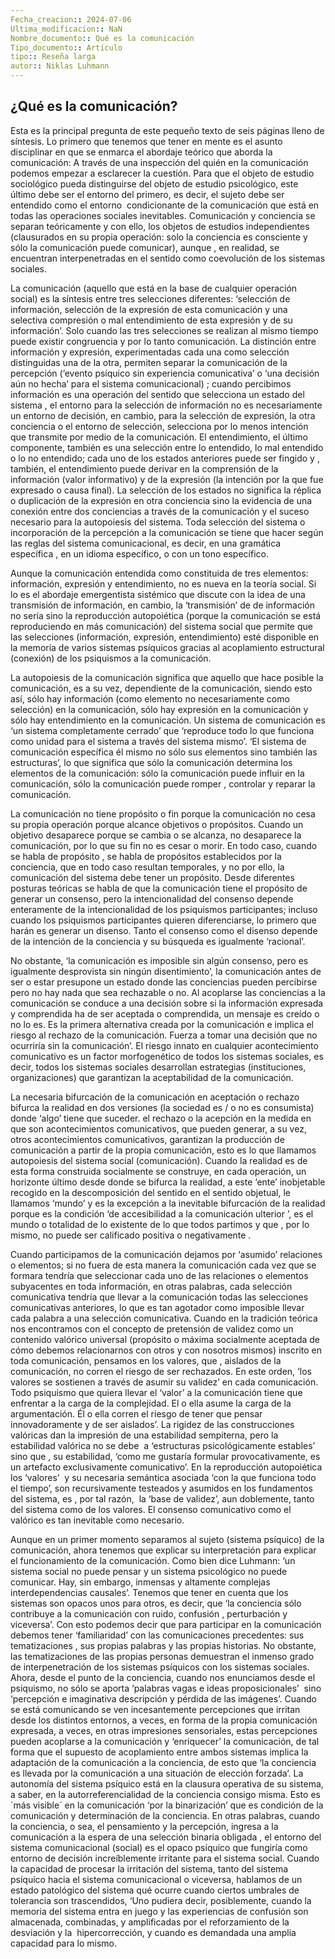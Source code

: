 ```yaml
---
Fecha_creacion:: 2024-07-06
Ultima_modificacion:: NaN
Nombre_documento:: Qué es la comunicación
Tipo_documento:: Artículo 
tipo:: Reseña larga
autor:: Niklas Luhmann
---
```



## ¿Qué es la comunicación?

Esta es la principal pregunta de este pequeño texto de seis páginas lleno de síntesis. Lo primero que tenemos que tener en mente es el asunto disciplinar en que se enmarca el abordaje teórico que aborda la comunicación: A través de una inspección del quién en la comunicación podemos empezar a esclarecer la cuestión. Para que el objeto de estudio sociológico pueda distinguirse del objeto de estudio psicológico, este último debe ser el entorno del primero, es decir, el sujeto debe ser entendido como el entorno  condicionante de la comunicación que está en todas las operaciones sociales inevitables. Comunicación y conciencia se separan teóricamente y con ello, los objetos de estudios independientes (clausurados en su propia operación: solo la conciencia es consciente y sólo la comunicación puede comunicar), aunque , en realidad, se encuentran interpenetradas en el sentido como coevolución de los sistemas sociales.

La comunicación (aquello que está en la base de cualquier operación social) es la síntesis entre tres selecciones diferentes: ‘selección de información, selección de la expresión de esta comunicación y una selectiva compresión o mal entendimiento de esta expresión y de su información’. Solo cuando las tres selecciones se realizan al mismo tiempo puede existir congruencia y por lo tanto comunicación. La distinción entre información y expresión, experimentadas cada una como selección distinguidas una de la otra, permiten separar la comunicación de la percepción (‘evento psíquico sin experiencia comunicativa’ o ‘una decisión aún no hecha’ para el sistema comunicacional) ; cuando percibimos información es una operación del sentido que selecciona un estado del sistema , el entorno para la selección de información no es necesariamente un entorno de decisión, en cambio, para la selección de expresión, la otra conciencia o el entorno de selección, selecciona por lo menos intención que transmite por medio de la comunicación. El entendimiento, el último componente, también es una selección entre lo entendido, lo mal entendido o lo no entendido; cada uno de los estados anteriores puede ser fingido y , también, el entendimiento puede derivar en la comprensión de la información (valor informativo) y de la expresión (la intención por la que fue expresado o causa final). La selección de los estados no significa la réplica o duplicación de la expresión en otra conciencia sino la evidencia de una conexión entre dos conciencias a través de la comunicación y el suceso necesario para la autopoiesis del sistema. Toda selección del sistema o incorporación de la percepción a la comunicación se tiene que hacer según las reglas del sistema comunicacional, es decir, en una gramática específica , en un idioma específico, o con un tono específico.

Aunque la comunicación entendida como constituida de tres elementos: información, expresión y entendimiento, no es nueva en la teoría social. Si lo es el abordaje emergentista sistémico que discute con la idea de una transmisión de información, en cambio, la ‘transmisión’ de de información no sería sino la reproducción autopoiética (porque la comunicación se está reproduciendo en más comunicación) del sistema social que permite que las selecciones (información, expresión, entendimiento) esté disponible en la memoria de varios sistemas psíquicos gracias al acoplamiento estructural (conexión) de los psiquismos a la comunicación.

La autopoiesis de la comunicación significa que aquello que hace posible la comunicación, es a su vez, dependiente de la comunicación, siendo esto así, sólo hay información (como elemento no necesariamente como selección) en la comunicación, sólo hay expresión en la comunicación y sólo hay entendimiento en la comunicación. Un sistema de comunicación es ‘un sistema completamente cerrado’ que ‘reproduce todo lo que funciona como unidad para el sistema a través del sistema mismo’. ‘El sistema de comunicación específica él mismo no sólo sus elementos sino también las estructuras’, lo que significa que sólo la comunicación determina los elementos de la comunicación: sólo la comunicación puede influir en la comunicación, sólo la comunicación puede romper , controlar y reparar la comunicación. 

La comunicación no tiene propósito o fin porque la comunicación no cesa su propia operación porque alcance objetivos o propósitos. Cuando un objetivo desaparece porque se cambia o se alcanza, no desaparece la comunicación, por lo que su fin no es cesar o morir. En todo caso, cuando se habla de propósito , se habla de propósitos establecidos por la conciencia, que en todo caso resultan temporales, y no por ello, la comunicación del sistema debe tener un propósito. Desde diferentes posturas teóricas se habla de que la comunicación tiene el propósito de generar un consenso, pero la intencionalidad del consenso depende enteramente de la intencionalidad de los psiquismos participantes; incluso cuando los psiquismos participantes quieren diferenciarse, lo primero que harán es generar un disenso. Tanto el consenso como el disenso depende de la intención de la conciencia y su búsqueda es igualmente ‘racional’. 

No obstante, ‘la comunicación es imposible sin algún consenso, pero es igualmente desprovista sin ningún disentimiento’, la comunicación antes de ser o estar presupone un estado donde las conciencias pueden percibirse pero no hay nada que sea rechazable o no. Al acoplarse las conciencias a la comunicación se conduce a una decisión sobre si la información expresada y comprendida ha de ser aceptada o comprendida, un mensaje es creído o no lo es. Es la primera alternativa creada por la comunicación e implica el riesgo al rechazo de la comunicación. Fuerza a tomar una decisión que no ocurriría sin la comunicación’. El riesgo innato en cualquier acontecimiento comunicativo es un factor morfogenético de todos los sistemas sociales, es decir, todos los sistemas sociales desarrollan estrategias (instituciones, organizaciones) que garantizan la aceptabilidad de la comunicación. 

La necesaria bifurcación de la comunicación en aceptación o rechazo bifurca la realidad en dos versiones (la sociedad es / o no es consumista) donde ‘algo’ tiene que suceder. el rechazo o la acepción en la medida en que son acontecimientos comunicativos, que pueden generar, a su vez, otros acontecimientos comunicativos, garantizan la producción de comunicación a partir de la propia comunicación, esto es lo que llamamos autopoiesis del sistema social (comunicación). Cuando la realidad es de esta forma construida socialmente se construye, en cada operación, un horizonte último desde donde se bifurca la realidad, a este ‘ente’ inobjetable recogido en la descomposición del sentido en el sentido objetual, le llamamos ‘mundo’ y es la excepción a la inevitable bifurcación de la realidad porque es la condición ‘de accesibilidad a la comunicación ulterior ’, es el mundo o totalidad de lo existente de lo que todos partimos y que , por lo mismo, no puede ser calificado positiva o negativamente .

Cuando participamos de la comunicación dejamos por ‘asumido’ relaciones o elementos; si no fuera de esta manera la comunicación cada vez que se formara tendría que seleccionar cada uno de las relaciones o elementos subyacentes en toda información, en otras palabras, cada selección comunicativa tendría que llevar a la comunicación todas las selecciones comunicativas anteriores, lo que es tan agotador como imposible llevar cada palabra a una selección comunicativa. Cuando en la tradición teórica nos encontramos con el concepto de pretensión de validez como un contenido valórico universal (propósito o máxima socialmente aceptada de cómo debemos relacionarnos con otros y con nosotros mismos) inscrito en toda comunicación, pensamos en los valores, que , aislados de la comunicación, no corren el riesgo de ser rechazados. En este orden, ‘los valores se sostienen a través de asumir su validez’ en cada comunicación. Todo psiquismo que quiera llevar el ‘valor’ a la comunicación tiene que enfrentar a la carga de la complejidad. El o ella asume la carga de la argumentación. Él o ella corren el riesgo de tener que pensar innovadoramente y de ser aislados’. La rigidez de las construcciones valóricas dan la impresión de una estabilidad sempiterna, pero la estabilidad valórica no se debe  a ‘estructuras psicológicamente estables’ sino que , su estabilidad, ‘como me gustaría formular provocativamente, es un artefacto exclusivamente comunicativo’. En la reproducción autopoiética los ‘valores’  y su necesaria semántica asociada ‘con la que funciona todo el tiempo’, son recursivamente testeados y asumidos en los fundamentos del sistema, es , por tal razón,  la ‘base de validez’, aun doblemente, tanto del sistema como de los valores. El consenso comunicativo como el valórico es tan inevitable como necesario. 

Aunque en un primer momento separamos al sujeto (sistema psíquico) de la comunicación, ahora tenemos que explicar su interpretación para explicar el funcionamiento de la comunicación. Como bien dice Luhmann: ‘un sistema social no puede pensar y un sistema psicológico no puede comunicar. Hay, sin embargo, inmensas y altamente complejas interdependencias causales’. Tenemos que tener en cuenta que los sistemas son opacos unos para otros, es decir, que ‘la conciencia sólo contribuye a la comunicación con ruido, confusión , perturbación y viceversa’. Con esto podemos decir que para participar en la comunicación debemos tener ‘familiaridad’ con las comunicaciones precedentes: sus tematizaciones , sus propias palabras y las propias historias. No obstante, las tematizaciones de las propias personas demuestran el inmenso grado de interpenetración de los sistemas psíquicos con los sistemas sociales. Ahora, desde el punto de la conciencia, cuando nos enunciamos desde el psiquismo, no sólo se aporta ‘palabras vagas e ideas proposicionales’  sino ‘percepción e imaginativa descripción y pérdida de las imágenes’. Cuando se está comunicando se ven incesantemente percepciones que irritan desde los distintos entornos, a veces, en forma de la propia comunicación expresada, a veces, en otras impresiones sensoriales, estas percepciones pueden acoplarse a la comunicación y ‘enriquecer’ la comunicación, de tal forma que el supuesto de acoplamiento entre ambos sistemas implica la adaptación de la comunicación a la conciencia, de esto que ‘la conciencia es llevada por la comunicación a una situación de elección forzada’. La autonomía del sistema psíquico está en la clausura operativa de su sistema, a saber, en la autorreferencialidad de la conciencia consigo misma. Esto es ´más visible´ en la comunicación ‘por la binarización’ que es condición de la comunicación y determinación de la conciencia. En otras palabras, cuando la conciencia, o sea, el pensamiento y la percepción, ingresa a la comunicación a la espera de una selección binaria obligada , el entorno del sistema comunicacional (social) es el opaco psíquico que fungiría como entorno de decisión increíblemente irritante para el sistema social. Cuando la capacidad de procesar la irritación del sistema, tanto del sistema psíquico hacia el sistema comunicacional o viceversa, hablamos de un estado patológico del sistema qué ocurre cuando ciertos umbrales de tolerancia son trascendidos, ‘Uno pudiera decir, posiblemente, cuando la memoria del sistema entra en juego y las experiencias de confusión son almacenada, combinadas, y amplificadas por el reforzamiento de la desviación y la  hipercorrección, y cuando es demandada una amplia capacidad para lo mismo.




 







